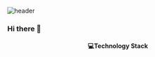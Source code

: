 ![header](https://capsule-render.vercel.app/api?type=wave&color=BEDAEE&height=200&section=header&text=capsule%20render&fontSize=75&fontColor=FFFFFF)


### Hi there 👋

#### <center>💻Technology Stack</center>

<!--
**pgw928/pgw928** is a ✨ _special_ ✨ repository because its `README.md` (this file) appears on your GitHub profile.

Here are some ideas to get you started:

- 🔭 I’m currently working on ...
- 🌱 I’m currently learning ...
- 👯 I’m looking to collaborate on ...
- 🤔 I’m looking for help with ...
- 💬 Ask me about ...
- 📫 How to reach me: ...
- 😄 Pronouns: ...
- ⚡ Fun fact: ...
-->
